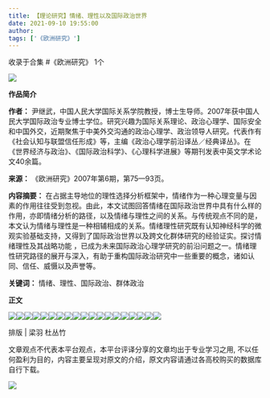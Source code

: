 ```yaml
---
title: 【理论研究】情绪、理性以及国际政治世界
date: 2021-09-10 19:55:00
author: 
tags: ['《欧洲研究》']
---
```



收录于合集 #《欧洲研究》 1个

![](/images/559/2.png)

  

**作品简介**

 **作者：**
尹继武，中国人民大学国际关系学院教授，博士生导师。2007年获中国人民大学国际政治专业博士学位。研究兴趣为国际关系理论、政治心理学、国际安全和中国外交，近期聚焦于中美外交沟通的政治心理学、政治领导人研究。代表作有《社会认知与联盟信任形成》等，主编《政治心理学前沿译丛／经典译丛》。在《世界经济与政治》、《国际政治科学》、《心理科学进展》等期刊发表中英文学术论文40余篇。

 **来源：** 《欧洲研究》2007年第6期，第75—93页。

 **内容摘要：**
在占据主导地位的理性选择分析框架中，情绪作为一种心理变量与因素的作用往往受到忽视。由此，本文试图回答情绪在国际政治世界中具有什么样的作用，亦即情绪分析的路径，以及情绪与理性之间的关系。与传统观点不同的是，本文认为情绪与理性是一种相辅相成的关系。情绪理性研究既有认知神经科学的微观实验基础支持，又得到了国际政治世界以及跨文化群体研究的经验证实。探讨情绪理性及其战略功能
，已成为未来国际政治心理学研究的前沿问题之一。情绪理性研究路径的展开与深入，有助于重构国际政治研究中一些重要的概念，诸如认同、信任、威慑以及声誉等。

 **关键词：** 情绪、理性、国际政治、群体政治

  

 **正文**

![](/images/559/3.png)![](/images/559/4.png)![](/images/559/5.png)![](/images/559/6.png)![](/images/559/7.png)![](/images/559/8.png)![](/images/559/9.png)![](/images/559/10.png)![](/images/559/11.png)![](/images/559/12.png)![](/images/559/13.png)![](/images/559/14.png)![](/images/559/15.png)![](/images/559/16.png)![](/images/559/17.png)![](/images/559/18.png)![](/images/559/19.png)![](/images/559/20.png)![](/images/559/21.png)

排版 | 梁羽 杜丛竹  

文章观点不代表本平台观点，本平台评译分享的文章均出于专业学习之用, 不以任何盈利为目的，内容主要呈现对原文的介绍，原文内容请通过各高校购买的数据库自行下载。

![](/images/559/22.gif)

